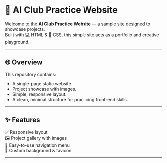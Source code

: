 # 🤖 AI Club Practice Website

Welcome to the **AI Club Practice Website** — a sample site designed to showcase projects.<br>Built with 💻 HTML & 🎨 CSS, this simple site acts as a portfolio and creative playground.

---

## 🌐 Overview

This repository contains:

- A single-page static website.
- Project showcase with images.
- Simple, responsive layout.
- A clean, minimal structure for practicing front-end skills.

---

## ✨ Features

✅ Responsive layout  
🖼️ Project gallery with images  
🧭 Easy-to-use navigation menu  
🌌 Custom background & favicon  

---
